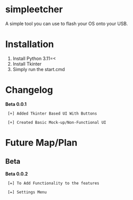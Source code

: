 # simpleetcher
A simple tool you can use to flash your OS onto your USB.

# Installation

  1. Install Python 3.11=<
  2. Install Tkinter
  3. Simply run the start.cmd


# Changelog 

  **Beta 0.0.1** 
  
     [+] Added Tkinter Based UI With Buttons
     
     [+] Created Basic Mock-up/Non-Functional UI


# Future Map/Plan


## Beta 

  **Beta 0.0.2** 
  
     [=] To Add Functionality to the features
     
     [=] Settings Menu
     
